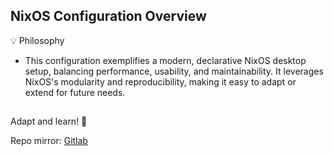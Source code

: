 ## NixOS Configuration Overview

💡 Philosophy

- This configuration exemplifies a modern, declarative NixOS desktop setup, balancing performance, usability, and maintainability. It leverages NixOS's modularity and reproducibility, making it easy to adapt or extend for future needs.

## 

Adapt and learn! 🚀

Repo mirror: [Gitlab](https://gitlab.com/S1RCAM/personal-nix-configuration)
